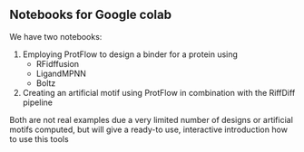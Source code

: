 ## Notebooks for Google colab
We have two notebooks:
1) Employing ProtFlow to design a binder for a protein using
   * RFidffusion
   * LigandMPNN
   * Boltz
2) Creating an artificial motif using ProtFlow in combination with the RiffDiff pipeline

Both are not real examples due a very limited number of designs or artificial motifs computed, but will give a ready-to use, interactive introduction how to use this tools
